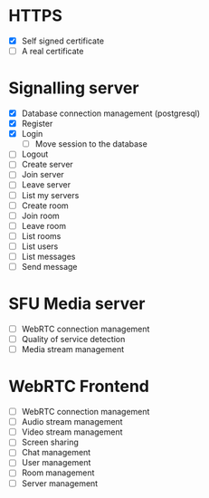 # HTTPS
- [x] Self signed certificate
- [ ] A real certificate
# Signalling server
- [x] Database connection management (postgresql)
- [x] Register
- [x] Login
  - [ ] Move session to the database
- [ ] Logout
- [ ] Create server
- [ ] Join server
- [ ] Leave server
- [ ] List my servers
- [ ] Create room
- [ ] Join room
- [ ] Leave room
- [ ] List rooms
- [ ] List users
- [ ] List messages
- [ ] Send message
# SFU Media server
- [ ] WebRTC connection management
- [ ] Quality of service detection
- [ ] Media stream management
# WebRTC Frontend
- [ ] WebRTC connection management
- [ ] Audio stream management
- [ ] Video stream management
- [ ] Screen sharing
- [ ] Chat management
- [ ] User management
- [ ] Room management
- [ ] Server management